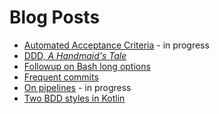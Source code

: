 # Blog Posts

* [Automated Acceptance Criteria](automated-acceptance-criteria.html) - in progress
* [DDD, _A Handmaid's Tale_](ddd-a-handmaids-tale.html)
* [Followup on Bash long options](followup-on-bash-long-options.html)
* [Frequent commits](frequent-commits.html)
* [On pipelines](on-pipelines.html) - in progress
* [Two BDD styles in Kotlin](two-bdd-styles-in-kotlin.html)
